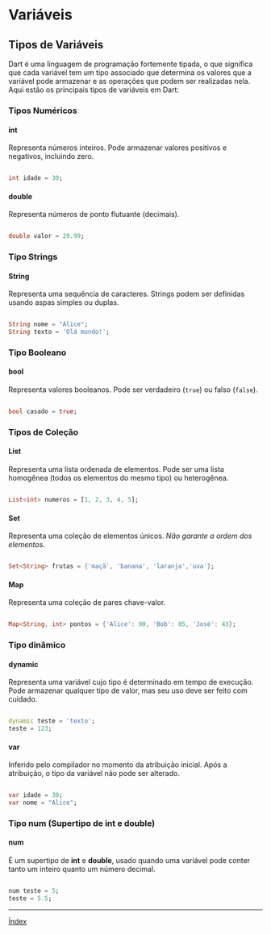 # Variáveis

## Tipos de Variáveis

Dart é uma linguagem de programação fortemente tipada, o que significa que cada variável tem um tipo associado que determina os valores que a variável pode armazenar e as operações que podem ser realizadas nela. Aqui estão os principais tipos de variáveis em Dart:

### Tipos Numéricos

#### int
Representa números inteiros. Pode armazenar valores positivos e negativos, incluindo zero.

~~~dart

int idade = 30;
~~~

#### double
Representa números de ponto flutuante (decimais).

~~~dart

double valor = 29.99;
~~~

### Tipo Strings

#### String
Representa uma sequência de caracteres. Strings podem ser definidas usando aspas simples ou duplas.

~~~dart

String nome = "Alice";
String texto = 'Olá mundo!';
~~~

### Tipo Booleano

#### bool
Representa valores booleanos. Pode ser verdadeiro (`true`) ou falso (`false`).

~~~dart

bool casado = true;
~~~

### Tipos de Coleção

#### List
Representa uma lista ordenada de elementos. Pode ser uma lista homogênea (todos os elementos do mesmo tipo) ou heterogênea.

~~~dart

List<int> numeros = [1, 2, 3, 4, 5];
~~~

#### Set
Representa uma coleção de elementos únicos. *Não garante a ordem dos elementos.*

~~~dart

Set<String> frutas = {'maçã', 'banana', 'laranja','uva'};
~~~

#### Map
Representa uma coleção de pares chave-valor.

~~~dart

Map<String, int> pontos = {'Alice': 90, 'Bob': 85, 'José': 43};
~~~

### Tipo dinâmico

#### dynamic
Representa uma variável cujo tipo é determinado em tempo de execução. Pode armazenar qualquer tipo de valor, mas seu uso deve ser feito com cuidado.

~~~dart

dynamic teste = 'texto';
teste = 123;
~~~

#### var
Inferido pelo compilador no momento da atribuição inicial. Após a atribuição, o tipo da variável não pode ser alterado.

~~~dart

var idade = 30;
var nome = "Alice";
~~~

### Tipo num (Supertipo de int e double)

#### num
É um supertipo de **int** e **double**, usado quando uma variável pode conter tanto um inteiro quanto um número decimal.

~~~dart

num teste = 5;
teste = 5.5;
~~~

---

[Índex](../README.md)